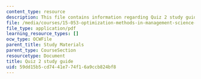 ```yaml
---
content_type: resource
description: This file contains information regarding Quiz 2 study guide.
file: /media/courses/15-053-optimization-methods-in-management-science-spring-2013/59dd15b5cd7441e774f16a9ccb824bf8_MIT15_053S13_quiz2guide.pdf
file_type: application/pdf
learning_resource_types: []
ocw_type: OCWFile
parent_title: Study Materials
parent_type: CourseSection
resourcetype: Document
title: Quiz 2 study guide
uid: 59dd15b5-cd74-41e7-74f1-6a9ccb824bf8
---
```

